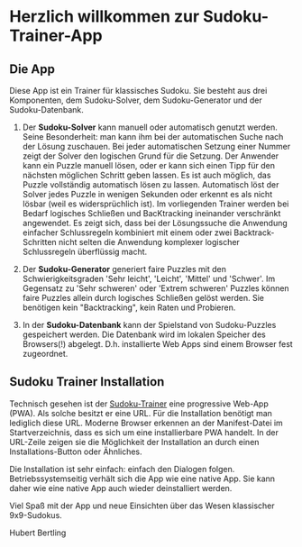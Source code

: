 # Herzlich willkommen zur Sudoku-Trainer-App

## Die App  

Diese App ist ein Trainer für klassisches Sudoku. Sie besteht aus drei Komponenten, dem Sudoku-Solver, dem Sudoku-Generator und der Sudoku-Datenbank.

1. Der **Sudoku-Solver** kann manuell oder automatisch genutzt werden. Seine Besonderheit: man kann ihm bei der automatischen Suche nach der Lösung zuschauen. Bei jeder automatischen Setzung einer Nummer zeigt der Solver den logischen Grund für die Setzung. Der Anwender kann ein Puzzle manuell lösen, oder er kann sich einen Tipp für den nächsten möglichen Schritt geben lassen. Es ist auch möglich, das Puzzle vollständig automatisch lösen zu lassen. Automatisch löst der Solver jedes Puzzle in wenigen Sekunden oder erkennt es als nicht lösbar (weil es widersprüchlich ist). Im vorliegenden Trainer werden bei Bedarf logisches Schließen und BacKtracking ineinander verschränkt angewendet. Es zeigt sich, dass bei der Lösungssuche die Anwendung einfacher Schlussregeln kombiniert mit einem oder zwei Backtrack-Schritten nicht selten die Anwendung komplexer logischer Schlussregeln überflüssig macht.

1. Der **Sudoku-Generator** generiert faire Puzzles mit den Schwierigkeitsgraden 'Sehr leicht', 'Leicht', 'Mittel' und 'Schwer'. Im Gegensatz zu 'Sehr schweren' oder 'Extrem schweren' Puzzles können faire Puzzles allein durch logisches Schließen gelöst werden. Sie benötigen kein "Backtracking", kein Raten und Probieren.

1. In der **Sudoku-Datenbank** kann der Spielstand von Sudoku-Puzzles gespeichert werden. Die Datenbank wird im lokalen Speicher des Browsers(!) abgelegt. D.h. installierte Web Apps sind einem Browser fest zugeordnet.

## Sudoku Trainer Installation

Technisch gesehen ist der [Sudoku-Trainer](https://hubertbertling.github.io/sudokuSolver/) eine progressive Web-App (PWA). Als solche besitzt er eine URL. Für die Installation benötigt man lediglich diese URL. Moderne Browser erkennen an der Manifest-Datei im Startverzeichnis, dass es sich um eine installierbare PWA handelt. In der URL-Zeile zeigen sie die Möglichkeit der Installation an durch einen Installations-Button oder Ähnliches.  

Die Installation ist sehr einfach: einfach den Dialogen folgen. Betriebssystemseitig verhält sich die App wie eine native App. Sie kann daher wie eine native App auch wieder deinstalliert werden.

Viel Spaß mit der App und neue Einsichten über das Wesen klassischer 9x9-Sudokus.

Hubert Bertling  

